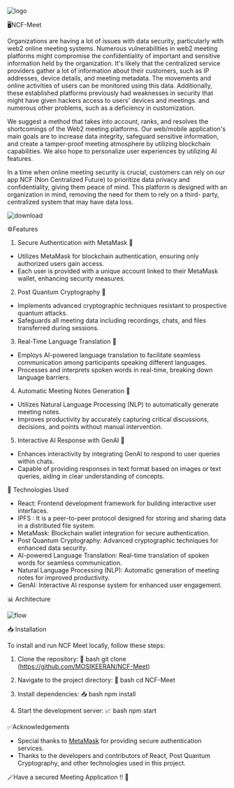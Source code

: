 ![logo](https://github.com/Oveyahima/NCF-Meet/assets/133984750/73a85eb7-f19b-4926-8f3a-8349f626428f)

🖥️NCF-Meet

   Organizations are having a lot of issues with data security, particularly with web2 online
meeting systems. Numerous vulnerabilities in web2 meeting platforms might compromise the
confidentiality of important and sensitive information held by the organization. It's likely that the
centralized service providers gather a lot of information about their customers, such as IP
addresses, device details, and meeting metadata. The movements and online activities of users can
be monitored using this data. Additionally, these established platforms previously had weaknesses
in security that might have given hackers access to users' devices and meetings. and numerous
other problems, such as a deficiency in customization.
  
   We suggest a method that takes into account, ranks, and resolves the shortcomings of the
Web2 meeting platforms. Our web/mobile application's main goals are to increase data integrity,
safeguard sensitive information, and create a tamper-proof meeting atmosphere by utilizing
blockchain capabilities. We also hope to personalize user experiences by utilizing AI features.
   
   In a time when online meeting security is crucial, customers can rely on our app NCF (Non
Centralized Future) to prioritize data privacy and confidentiality, giving them peace of mind. This
platform is designed with an organization in mind, removing the need for them to rely on a third-
party, centralized system that may have data loss.



![download](https://github.com/Oveyahima/NCF-Meet/assets/133984750/b4b75f78-d6b1-4f87-a7b7-d0c150489837)

⚙️Features

1) Secure Authentication with MetaMask 🔐
* Utilizes MetaMask for blockchain authentication, ensuring only authorized users gain access.
* Each user is provided with a unique account linked to their MetaMask wallet, enhancing security measures.

2) Post Quantum Cryptography 🔑
* Implements advanced cryptographic techniques resistant to prospective quantum attacks.
* Safeguards all meeting data including recordings, chats, and files transferred during sessions.

3) Real-Time Language Translation 🧾
* Employs AI-powered language translation to facilitate seamless communication among participants speaking different languages.
* Processes and interprets spoken words in real-time, breaking down language barriers.

4) Automatic Meeting Notes Generation 📝
* Utilizes Natural Language Processing (NLP) to automatically generate meeting notes.
* Improves productivity by accurately capturing critical discussions, decisions, and points without manual intervention.

5) Interactive AI Response with GenAI 📍
* Enhances interactivity by integrating GenAI to respond to user queries within chats.
* Capable of providing responses in text format based on images or text queries, aiding in clear understanding of concepts.


🔖 Technologies Used

* React: Frontend development framework for building interactive user interfaces.
* IPFS : It is a peer-to-peer protocol designed for storing and sharing data in a distributed file system.
* MetaMask: Blockchain wallet integration for secure authentication.
* Post Quantum Cryptography: Advanced cryptographic techniques for enhanced data security.
* AI-powered Language Translation: Real-time translation of spoken words for seamless communication.
* Natural Language Processing (NLP): Automatic generation of meeting notes for improved productivity.
* GenAI: Interactive AI response system for enhanced user engagement.

📊 Architecture

![flow](https://github.com/Oveyahima/NCF-Meet/assets/133984750/228d48e9-a87d-4992-b820-ecbfda338043)


📥 Installation

To install and run NCF Meet locally, follow these steps:

1. Clone the repository: 🔗
   bash
   git clone (https://github.com/MOSIKEERAN/NCF-Meet)
   
2. Navigate to the project directory: 🧭
   bash
   cd NCF-Meet
   
3. Install dependencies: 📥
   bash
   npm install
   
4. Start the development server: 📈
   bash
   npm start
   


✅Acknowledgements

* Special thanks to [MetaMask](https://metamask.io/) for providing secure authentication services.
* Thanks to the developers and contributors of React, Post Quantum Cryptography, and other technologies used in this project.

🪄Have a secured Meeting Application !! 🎉
